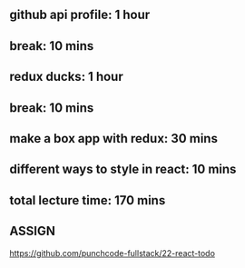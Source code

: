 ## github api profile: 1 hour

## break: 10 mins

## redux ducks: 1 hour

## break: 10 mins

## make a box app with redux: 30 mins

## different ways to style in react: 10 mins

## total lecture time: 170 mins

## ASSIGN

https://github.com/punchcode-fullstack/22-react-todo
